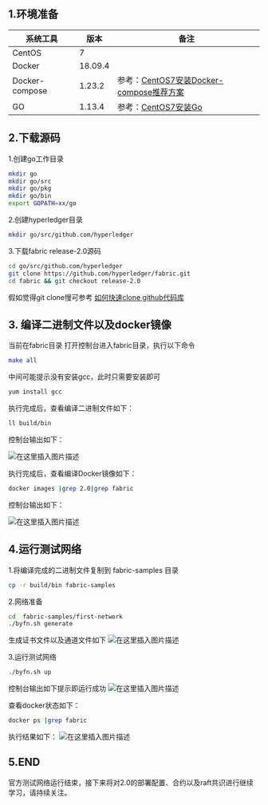 ## 1.环境准备
|系统工具  |版本  |备注
|--|--|--|
| CentOS | 7 |
| Docker |   18.09.4|
| Docker-compose |   1.23.2| 参考：[CentOS7安装Docker-compose推荐方案](https://blog.csdn.net/qq_28540443/article/details/104262822)|
| GO |   1.13.4| 参考：[CentOS7安装Go](https://blog.csdn.net/qq_28540443/article/details/104265094)


## 2.下载源码
1.创建go工作目录
```bash
mkdir go
mkdir go/src
mkdir go/pkg 
mkdir go/bin
export GOPATH=xx/go
```

2.创建hyperledger目录

```bash
mkdir go/src/github.com/hyperledger
```
3.下载fabric release-2.0源码

```bash
cd go/src/github.com/hyperledger
git clone https://github.com/hyperledger/fabric.git
cd fabric && git checkout release-2.0
```

假如觉得git clone慢可参考 [如何快速clone github代码库](https://blog.csdn.net/qq_28540443/article/details/104264141)

## 3. 编译二进制文件以及docker镜像
当前在fabric目录
打开控制台进入fabric目录，执行以下命令
```bash
make all
```
中间可能提示没有安装gcc，此时只需要安装即可

```bash
yum install gcc
```

执行完成后，查看编译二进制文件如下：

```bash
ll build/bin
```
控制台输出如下：

![在这里插入图片描述](https://img-blog.csdnimg.cn/20200211171641259.png)


执行完成后，查看编译Docker镜像如下：

```bash
docker images |grep 2.0|grep fabric
```

控制台输出如下：

![在这里插入图片描述](https://img-blog.csdnimg.cn/20200211171800905.png?x-oss-process=image/watermark,type_ZmFuZ3poZW5naGVpdGk,shadow_10,text_aHR0cHM6Ly9ibG9nLmNzZG4ubmV0L3FxXzI4NTQwNDQz,size_16,color_FFFFFF,t_70)
## 4.运行测试网络
1.将编译完成的二进制文件复制到 fabric-samples 目录

```bash
cp -r build/bin fabric-samples
```

2.网络准备

```bash
cd  fabric-samples/first-network 
./byfn.sh generate
```
生成证书文件以及通道文件如下
![在这里插入图片描述](https://img-blog.csdnimg.cn/2020021117292335.png?x-oss-process=image/watermark,type_ZmFuZ3poZW5naGVpdGk,shadow_10,text_aHR0cHM6Ly9ibG9nLmNzZG4ubmV0L3FxXzI4NTQwNDQz,size_16,color_FFFFFF,t_70)

3.运行测试网络

```bash
./byfn.sh up
```
控制台输出如下提示即运行成功
![在这里插入图片描述](https://img-blog.csdnimg.cn/20200211173055678.png?x-oss-process=image/watermark,type_ZmFuZ3poZW5naGVpdGk,shadow_10,text_aHR0cHM6Ly9ibG9nLmNzZG4ubmV0L3FxXzI4NTQwNDQz,size_16,color_FFFFFF,t_70)

查看docker状态如下：

```bash
docker ps |grep fabric
```
执行结果如下：
![在这里插入图片描述](https://img-blog.csdnimg.cn/20200211173206200.png?x-oss-process=image/watermark,type_ZmFuZ3poZW5naGVpdGk,shadow_10,text_aHR0cHM6Ly9ibG9nLmNzZG4ubmV0L3FxXzI4NTQwNDQz,size_16,color_FFFFFF,t_70)

## 5.END
官方测试网络运行结束，接下来将对2.0的部署配置、合约以及raft共识进行继续学习，请持续关注。


